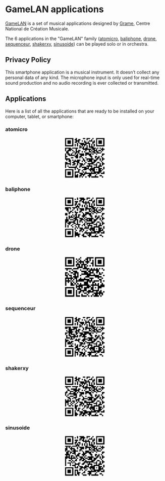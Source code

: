 # GameLAN applications 

[GameLAN](https://github.com/grame-cncm/GameLAN) is a set of musical applications designed by [Grame](https://www.grame.fr), Centre National de Création Musicale. 

The 6 applications in the "GameLAN" family ([atomicro](#atomicro), [baliphone](#baliphone), [drone](#drone), [sequenceur](#sequenceur), [shakerxy](#shakerxy), [sinusoide](#sinusoide)) can be played solo or in orchestra.

## Privacy Policy 

This smartphone application is a ​musical instrument​. It doesn’t collect any personal data of any kind. The microphone input is only used for real-time sound production and no audio recording is ever collected or transmitted.

## Applications 

Here is a list of all the applications that are ready to be installed on your computer, tablet, or smartphone:

### atomicro
<center>
<div><a href="atomicro"><img  width="25%" class="mx-auto d-block" src="atomicro.png"></a>  </div>
</center>

### baliphone
<center>
<div><a href="baliphone"><img  width="25%" class="mx-auto d-block" src="baliphone.png"></a>  </div>
</center>

### drone
<center>
<div><a href="drone"><img  width="25%" class="mx-auto d-block" src="drone.png"></a>  </div>
</center>

### sequenceur
<center>
<div><a href="sequenceur"><img  width="25%" class="mx-auto d-block" src="sequenceur.png"></a>  </div>
</center>

### shakerxy
<center>
<div><a href="shakerxy"><img  width="25%" class="mx-auto d-block" src="shakerxy.png"></a>  </div>
</center>

### sinusoide
<center>
<div><a href="sinusoide"><img  width="25%" class="mx-auto d-block" src="sinusoide.png"></a>  </div>
</center>


